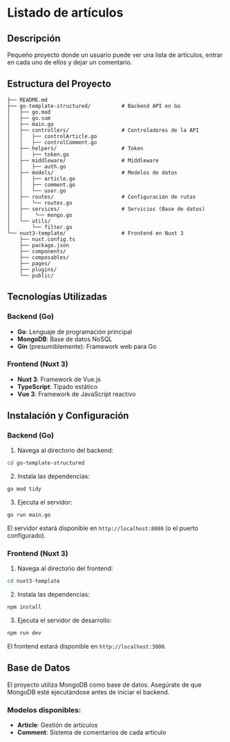 # Listado de artículos
## Descripción
Pequeño proyecto donde un usuario puede ver una lista de artículos, entrar en cada uno de ellos y dejar un comentario.

## Estructura del Proyecto

```
├── README.md
├── go-template-structured/          # Backend API en Go
│   ├── go.mod
│   ├── go.sum
│   ├── main.go
│   ├── controllers/                 # Controladores de la API
│   │   ├── controlArticle.go
│   │   ├── controlComment.go
│   ├── helpers/                     # Token
│   │   ├── token.go                 
│   ├── middleware/                  # Middleware
│   │   ├── auth.go    
│   ├── models/                      # Modelos de datos
│   │   ├── article.go
│   │   ├── comment.go
│   │   └── user.go
│   ├── routes/                      # Configuración de rutas
│   │   └── routes.go
│   ├── services/                    # Servicios (Base de datos)
│   │    └── mongo.go
│   └── utils/                       
│       └── filter.go
└── nuxt3-template/                  # Frontend en Nuxt 3
    ├── nuxt.config.ts
    ├── package.json
    ├── components/
    ├── composables/
    ├── pages/
    ├── plugins/
    └── public/
```

## Tecnologías Utilizadas

### Backend (Go)
- **Go**: Lenguaje de programación principal
- **MongoDB**: Base de datos NoSQL
- **Gin** (presumiblemente): Framework web para Go

### Frontend (Nuxt 3)
- **Nuxt 3**: Framework de Vue.js
- **TypeScript**: Tipado estático
- **Vue 3**: Framework de JavaScript reactivo

## Instalación y Configuración

### Backend (Go)

1. Navega al directorio del backend:
```bash
cd go-template-structured
```

2. Instala las dependencias:
```bash
go mod tidy
```

3. Ejecuta el servidor:
```bash
go run main.go
```

El servidor estará disponible en `http://localhost:8080` (o el puerto configurado).

### Frontend (Nuxt 3)

1. Navega al directorio del frontend:
```bash
cd nuxt3-template
```

2. Instala las dependencias:
```bash
npm install
```

3. Ejecuta el servidor de desarrollo:
```bash
npm run dev
```

El frontend estará disponible en `http://localhost:3000`.

## Base de Datos

El proyecto utiliza MongoDB como base de datos. Asegúrate de que MongoDB esté ejecutándose antes de iniciar el backend.

### Modelos disponibles:
- **Article**: Gestión de artículos
- **Comment**: Sistema de comentarios de cada artículo
